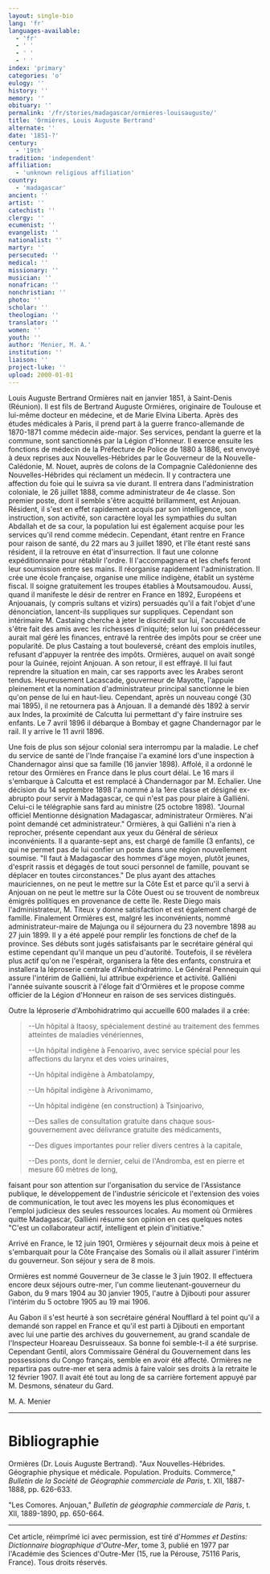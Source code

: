 ```yaml
---
layout: single-bio
lang: 'fr'
languages-available:
  - 'fr'
  - ' '
  - ' '
  - ' '
index: 'primary'
categories: 'o'
eulogy: ''
history: ''
memory: ''
obituary: ''
permalink: '/fr/stories/madagascar/ormieres-louisauguste/'
title: 'Ormières, Louis Auguste Bertrand'
alternate: ''
date: '1851-?'
century:
  - '19th'
tradition: 'independent'
affiliation:
  - 'unknown religious affiliation'
country:
  - 'madagascar'
ancient: ''
artist: ''
catechist: ''
clergy: ''
ecumenist: ''
evangelist: ''
nationalist: ''
martyr: ''
persecuted: ''
medical: ''
missionary: ''
musician: ''
nonafrican: ''
nonchristian: ''
photo: ''
scholar: ''
theologian: ''
translator: ''
women: ''
youth: ''
author: 'Menier, M. A.'
institution: ''
liaison: ''
project-luke: ''
upload: 2000-01-01
---
```



Louis Auguste Bertrand Ormières nait en janvier 1851, à Saint-Denis (Réunion). Il est fils de Bertrand Auguste Ormiéres, originaire de Toulouse et lui-même docteur en médecine, et de Marie Elvina Liberta. Après des études médicales à Paris, il prend part à la guerre franco-allemande de 1870-1871 comme médecin aide-major. Ses services, pendant la guerre et la commune, sont sanctionnés par la Légion d'Honneur. Il exerce ensuite les fonctions de médecin de la Préfecture de Police de 1880 à 1886, est envoyé à deux reprises aux Nouvelles-Hébrides par le Gouverneur de la Nouvelle-Calédonie, M. Nouet, auprès de colons de la Compagnie Calédonienne des Nouvelles-Hébrides qui réclament un médecin. Il y contractera une affection du foie qui le suivra sa vie durant. Il entrera dans l'administration coloniale, le 26 juillet 1888, comme administrateur de 4e classe. Son premier poste, dont il semble s'être acquitté brillamment, est Anjouan. Résident, il s'est en effet rapidement acquis par son intelligence, son instruction, son activité, son caractère loyal les sympathies du sultan Abdallah et de sa cour, la population lui est également acquise pour les services qu'il rend comme médecin. Cependant, étant rentre en France pour raison de santé, du 22 mars au 3 juillet 1890, et l'île étant resté sans résident, il la retrouve en état d'insurrection. Il faut une colonne expéditionnaire pour rétablir l'ordre. Il l'accompagnera et les chefs feront leur soumission entre ses mains. Il réorganise rapidement l'administration. Il crée une école française, organise une milice indigène, établit un système fiscal. Il soigne gratuitement les troupes établies à Moutsamoudou. Aussi, quand il manifeste le désir de rentrer en France en 1892, Européens et Anjouanais, (y compris sultans et vizirs) persuadés qu'il a fait l'objet d'une dénonciation, lancent-ils suppliques sur suppliques. Cependant son intérimaire M. Castaing cherche à jeter le discrédit sur lui, l'accusant de s'être fait des amis avec les richesses d'iniquité; selon lui son prédécesseur aurait mal géré les finances, entravé la rentrée des impôts pour se créer une popularité. De plus Castaing a tout bouleversé, créant des emplois inutiles, refusant d'appuyer la rentrée des impôts. Ormières, auquel on avait songé pour la Guinée, rejoint Anjouan. A son retour, il est effrayé. Il lui faut reprendre la situation en main, car ses rapports avec les Arabes seront tendus. Heureusement Lacascade, gouverneur de Mayotte, l'appuie pleinement et la nomination d'administrateur principal sanctionne le bien qu'on pense de lui en haut-lieu. Cependant, après un nouveau congé (30 mai 1895), il ne retournera pas à Anjouan. Il a demandé dès 1892 à servir aux Indes, la proximité de Calcutta lui permettant d'y faire instruire ses enfants. Le 7 avril 1896 il débarque à Bombay et gagne Chandernagor par le rail. Il y arrive le 11 avril 1896.

Une fois de plus son séjour colonial sera interrompu par la maladie. Le chef du service de santé de l'Inde française l'a examiné lors d'une inspection à Chandernagor ainsi que sa famille (16 janvier 1898). Affolé, il a ordonné le retour des Ormières en France dans le plus court délai. Le 16 mars il s'embarque à Calcutta et est remplacé à Chandernagor par M. Echalier. Une décision du 14 septembre 1898 l'a nommé à la 1ère classe et désigné ex-abrupto pour servir à Madagascar, ce qui n'est pas pour plaire à Galliéni. Celui-ci le télégraphie sans fard au ministre (25 octobre 1898). "Journal officiel Mentionne désignation Madagascar, administrateur Ormières. N'ai point demandé cet administrateur." Ormières, à qui Galliéni n'a rien à reprocher, présente cependant aux yeux du Général de sérieux inconvénients. Il a quarante-sept ans, est chargé de famille (3 enfants), ce qui ne permet pas de lui confier un poste dans une région nouvellement soumise. "Il faut à Madagascar des hommes d'âge moyen, plutôt jeunes, d'esprit rassis et dégagés de tout souci personnel de famille, pouvant se déplacer en toutes circonstances." De plus ayant des attaches mauriciennes, on ne peut le mettre sur la Côte Est et parce qu'il a servi à Anjouan on ne peut le mettre sur la Côte Ouest ou se trouvent de nombreux émigrés politiques en provenance de cette île. Reste Diego mais l'administrateur, M. Titeux y donne satisfaction et est également chargé de famille. Finalement Ormières est, malgré les inconvénients, nommé administrateur-maire de Majunga ou il séjournera du 23 novembre 1898 au 27 juin 1899. Il y a été appelé pour remplir les fonctions de chef de la province. Ses débuts sont jugés satisfaisants par le secrétaire général qui estime cependant qu'il manque un peu d'autorité. Toutefois, il se révèlera plus actif qu'on ne l'espérait, organisera la fête des enfants, construira et installera la léproserie centrale d'Ambohidratrimo. Le Général Pennequin qui assure l'intérim de Galliéni, lui attribue expérience et activité. Galliéni l'année suivante souscrit à l'éloge fait d'Ormières et le propose comme officier de la Légion d'Honneur en raison de ses services distingués.

Outre la léproserie d'Ambohidratrimo qui accueille 600 malades il a crée:

> --Un hôpital à Itaosy, spécialement destiné au traitement des femmes atteintes de maladies vénériennes,
> 
> --Un hôpital indigène à Fenoarivo, avec service spécial pour les affections du larynx et des voies urinaires,
> 
> --Un hôpital  indigène à Ambatolampy,
> 
> --Un hôpital indigène à Arivonimamo,
> 
> --Un hôpital indigène (en construction) à Tsinjoarivo,
> 
> --Des salles de consultation gratuite dans chaque sous-gouvernement avec délivrance gratuite des médicaments,
> 
> --Des digues importantes pour relier divers centres à la capitale,
> 
> --Des ponts, dont le dernier, celui de l'Andromba, est en pierre et mesure 60 mètres de long,

faisant pour son attention sur l'organisation du service de l'Assistance publique, le développement de l'industrie séricicole et l'extension des voies de communication, le tout avec les moyens les plus économiques et l'emploi judicieux des seules ressources locales. Au moment où Ormières quitte Madagascar, Galliéni résume son opinion en ces quelques notes "C'est un collaborateur actif, intelligent et plein d'initiative."

Arrivé en France, le 12 juin 1901, Ormières y séjournait deux mois à peine et s'embarquait pour la Côte Française des Somalis où il allait assurer l'intérim du gouverneur. Son séjour y sera de 8 mois.

Ormières est nommé Gouverneur de 3e classe le 3 juin 1902. Il effectuera encore deux séjours outre-mer, l'un comme lieutenant-gouverneur du Gabon, du 9 mars 1904 au 30 janvier 1905, l'autre à Djibouti pour assurer l'intérim du 5 octobre 1905 au 19 mai 1906.

Au Gabon il s'est heurté à son secrétaire général Noufflard à tel point qu'il a demandé son rappel en France et qu'il est parti à Djibouti en emportant avec lui une partie des archives du gouvernement, au grand scandale de l'Inspecteur Hoareau Desruisseaux. Sa bonne foi semble-t-il a été surprise. Cependant Gentil, alors Commissaire Général du Gouvernement dans les possessions du Congo français, semble en avoir été affecté. Ormières ne repartira pas outre-mer et sera admis à faire valoir ses droits à la retraite le 12 février 1907. Il avait été tout au long de sa carrière fortement appuyé par M. Desmons, sénateur du Gard.

M. A. Menier

---

# Bibliographie

Ormières (Dr. Louis Auguste Bertrand). "Aux Nouvelles-Hébrides. Géographie physique et médicale. Population. Produits. Commerce," *Bulletin de la Société de Géographie commerciale de Paris*, t. XII, 1887-1888, pp. 626-633.

"Les Comores. Anjouan," *Bulletin de géographie commerciale de Paris*, t. XII, 1889-1890, pp. 650-664.

---

Cet article, réimprîmé ici avec permission, est tiré d'*Hommes et Destins: Dictionnaire biographique d'Outre-Mer*, tome 3, publié en 1977 par l'Académie des Sciences d'Outre-Mer (15, rue la Pérouse, 75116 Paris, France). Tous droits réservés.
